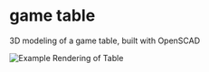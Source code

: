 # game table

 3D modeling of a game table, built with OpenSCAD

![Example Rendering of Table](https://github.com/rick-allen-206/game-table/tree/main/pictures/table_with_cutout.png?raw=true)
